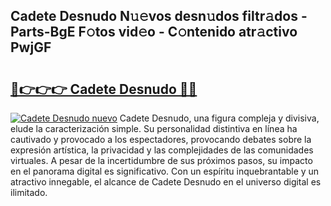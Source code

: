 ## Cadete Desnudo N𝚞𝚎vos desn𝚞dos filtr𝚊dos - Parts-BgE F𝚘tos vid𝚎o - C𝚘ntenido atr𝚊ctivo PwjGF

# <h2><a href="http://mb60h7.tromn.icu/?c=Cadete+Desnudo">🔗👉👉👉 Cadete Desnudo 🔗🔗</a></h2>

[![Cadete Desnudo nuevo](https://i.imgur.com/pEAQMta.gif)](http://mb60h7.tromn.icu/?c=Cadete+Desnudo)
Cadete Desnudo, una figura compleja y divisiva, elude la caracterización simple. Su personalidad distintiva en línea ha cautivado y provocado a los espectadores, provocando debates sobre la expresión artística, la privacidad y las complejidades de las comunidades virtuales. A pesar de la incertidumbre de sus próximos pasos, su impacto en el panorama digital es significativo. Con un espíritu inquebrantable y un atractivo innegable, el alcance de Cadete Desnudo en el universo digital es ilimitado.
